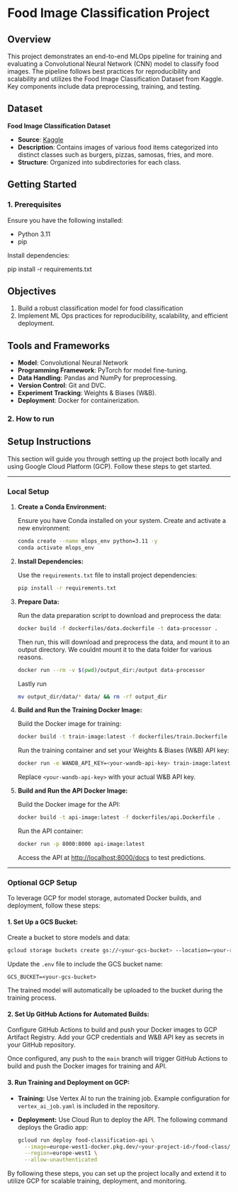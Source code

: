 # Food Image Classification Project

## Overview

This project demonstrates an end-to-end MLOps pipeline for training and evaluating a Convolutional Neural Network (CNN) model to classify food images. The pipeline follows best practices for reproducibility and scalability and utilizes the Food Image Classification Dataset from Kaggle. Key components include data preprocessing, training, and testing.

## Dataset

**Food Image Classification Dataset**  
- **Source**: [Kaggle](https://www.kaggle.com/code/gauravduttakiit/class-dataset-food-image-classification/data)  
- **Description**: Contains images of various food items categorized into distinct classes such as burgers, pizzas, samosas, fries, and more.  
- **Structure**: Organized into subdirectories for each class.

## Getting Started

### 1. Prerequisites

Ensure you have the following installed:
- Python 3.11
- pip

Install dependencies:

pip install -r requirements.txt

## Objectives
1. Build a robust classification model for food classification
2. Implement ML Ops practices for reproducibility, scalability, and efficient deployment.

## Tools and Frameworks
- **Model**: Convolutional Neural Network
- **Programming Framework**: PyTorch for model fine-tuning.
- **Data Handling**: Pandas and NumPy for preprocessing.
- **Version Control**: Git and DVC.
- **Experiment Tracking**: Weights & Biases (W&B).
- **Deployment**: Docker for containerization.


### 2. How to run
## Setup Instructions

This section will guide you through setting up the project both locally and using Google Cloud Platform (GCP). Follow these steps to get started.

---

### Local Setup

1. **Create a Conda Environment:**

   Ensure you have Conda installed on your system. Create and activate a new environment:

   ```bash
   conda create --name mlops_env python=3.11 -y
   conda activate mlops_env
   ```

2. **Install Dependencies:**

   Use the `requirements.txt` file to install project dependencies:

   ```bash
   pip install -r requirements.txt
   ```

3. **Prepare Data:**

   Run the data preparation script to download and preprocess the data:

   ```bash
   docker build -f dockerfiles/data.dockerfile -t data-processor .
   ```

   Then run, this will download and preprocess the data, and mount it to an output directory. We couldnt mount it to the data folder for various reasons.

   ```bash
   docker run --rm -v $(pwd)/output_dir:/output data-processor
   ```

   Lastly run 

    ```bash
   mv output_dir/data/* data/ && rm -rf output_dir
   ```
   
4. **Build and Run the Training Docker Image:**

   Build the Docker image for training:

   ```bash
   docker build -t train-image:latest -f dockerfiles/train.Dockerfile .
   ```

   Run the training container and set your Weights & Biases (W&B) API key:

   ```bash
   docker run -e WANDB_API_KEY=<your-wandb-api-key> train-image:latest
   ```

   Replace `<your-wandb-api-key>` with your actual W&B API key.

5. **Build and Run the API Docker Image:**

   Build the Docker image for the API:

   ```bash
   docker build -t api-image:latest -f dockerfiles/api.Dockerfile .
   ```

   Run the API container:

   ```bash
   docker run -p 8000:8000 api-image:latest
   ```

   Access the API at [http://localhost:8000/docs](http://localhost:8000/docs) to test predictions.

---

### Optional GCP Setup

To leverage GCP for model storage, automated Docker builds, and deployment, follow these steps:

#### 1. **Set Up a GCS Bucket:**

   Create a bucket to store models and data:

   ```bash
   gcloud storage buckets create gs://<your-gcs-bucket> --location=<your-region>
   ```

   Update the `.env` file to include the GCS bucket name:

   ```env
   GCS_BUCKET=<your-gcs-bucket>
   ```

   The trained model will automatically be uploaded to the bucket during the training process.

#### 2. **Set Up GitHub Actions for Automated Builds:**

   Configure GitHub Actions to build and push your Docker images to GCP Artifact Registry. Add your GCP credentials and W&B API key as secrets in your GitHub repository.

   Once configured, any push to the `main` branch will trigger GitHub Actions to build and push the Docker images for training and API.

#### 3. **Run Training and Deployment on GCP:**

   - **Training:** Use Vertex AI to run the training job. Example configuration for `vertex_ai_job.yaml` is included in the repository.
   - **Deployment:** Use Cloud Run to deploy the API. The following command deploys the Gradio app:

     ```bash
     gcloud run deploy food-classification-api \
       --image=europe-west1-docker.pkg.dev/<your-project-id>/food-class/api-image:latest \
       --region=europe-west1 \
       --allow-unauthenticated
     ```

By following these steps, you can set up the project locally and extend it to utilize GCP for scalable training, deployment, and monitoring.
